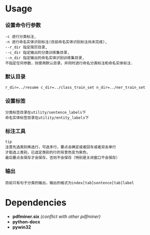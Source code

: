 # Usage
 ### 设置命令行参数   
    -c 进行分类标注, 
    -n 进行命名实体识别标注(目前命名实体识别标注尚未完成), 
    --r_dir 指定简历目录,
    --c_dir 指定输出的分类训练集目录, 
    --n_dir 指定输出的命名实体识别训练集目录,
    不指定任何参数，则使用默认目录，并同时进行命名分类标注和命名实体标注. 
### 默认目录
    r_dir=../resume c_dir=../class_train_set n_dir=../ner_train_set
### 设置标签
    分类标签目录在utility/sentence_labels下
    命名实体标签目录在utility/entity_labels下
### 标注工具
    tip 
    注意先选类别再选行，可选多行，要点击确定或者回车或者双击单行
    才能选上类别，已选定类别的行的背景色变为紫色，
    最后要点击保存才会保存，否则不会保存（特别是关闭窗口不会保存）
### 输出
    目前只有句子分类的输出，输出的格式为index[tab]sentence[tab]label
# Dependencies
* **pdfminer.six**   *(conflict with other pdfminer)*
* **python-docx**
* **pywin32**

